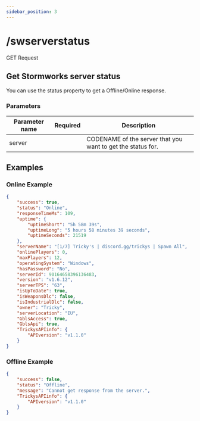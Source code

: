 ```yaml
---
sidebar_position: 3
---
```


# /swserverstatus

<span class="request-bubble request-get">GET Request</span>


## Get Stormworks server status

You can use the <span class="code-text">status</span> property to get a <span class="code-text">Offline</span>/<span class="code-text">Online</span>  response.

### Parameters

| Parameter name    | Required     | Description                                                 |
|-------------------|:-------------:|-------------------------------------------------------------|
| server            | <i class="fas fa-fw fa-check-circle text-success"></i>         | CODENAME of the server that you want to get the status for. |

## Examples

### Online Example

```json
{
    "success": true,
    "status": "Online",
    "responseTimeMs": 109,
    "uptime": {
        "uptimeShort": "5h 58m 39s",
        "uptimeLong": "5 hours 58 minutes 39 seconds",
        "uptimeSeconds": 21519
    },
    "serverName": "[1/7] Tricky's | discord.gg/trickys | Spawn All",
    "onlinePlayers": 0,
    "maxPlayers": 12,
    "operatingSystem": "Windows",
    "hasPassword": "No",
    "serverId": 90164658396136483,
    "version": "v1.6.12",
    "serverTPS": "63",
    "isUpToDate": true,
    "isWeaponsDlc": false,
    "isIndustrialDlc": false,
    "owner": "Tricky",
    "serverLocation": "EU",
    "GblsAccess": true,
    "GblsApi": true,
    "TrickysAPIinfo": {
        "APIversion": "v1.1.0"
    }
}
```

### Offline Example

```json
{
    "success": false,
    "status": "Offline",
    "message": "Cannot get response from the server.",
    "TrickysAPIinfo": {
        "APIversion": "v1.1.0"
    }
}
```